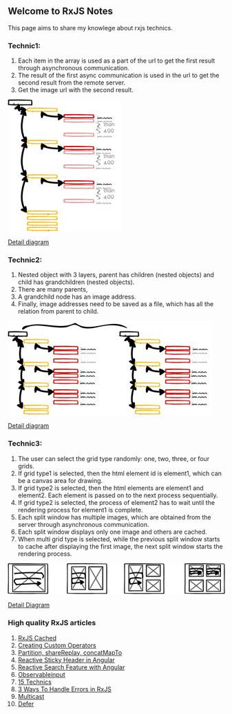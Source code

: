 ## Welcome to RxJS Notes

This page aims to share my knowlege about rxjs technics. 

### Technic1: 
1. Each item in the array is used as a part of the url to get the first result through asynchronous communication.
2. The result of the first async communication is used in the url to get the second result from the remote server.
3. Get the image url with the second result.

![](assets/images/technic1-1.png)

[Detail diagram](/technic1.md)


### Technic2:
1. Nested object with 3 layers, parent has children (nested objects) and child has grandchildren (nested objects).
2. There are many parents, 
3. A grandchild node has an image address.
4. Finally, image addresses need to be saved as a file, which has all the relation from parent to child. 

![](assets/images/technic2-1.png)

[Detail diagram](/technic2.md)

### Technic3:
1. The user can select the grid type randomly: one, two, three, or four grids.
2. If grid type1 is selected, then the html element id is element1, which can be a canvas area for drawing.
3. If grid type2 is selected, then the html elements are element1 and element2. Each element is passed on to the next process sequentially.
4. If grid type2 is selected, the process of element2 has to wait until the rendering process for element1 is complete.
5. Each split window has multiple images, which are obtained from the server through asynchronous communication.
6. Each split window displays only one image and others are cached.
7. When multi grid type is selected, while the previous split window starts to cache after displaying the first image, the next split window starts the rendering process.

![](assets/images/split-window1-1.png)

[Detail Diagram](/technic3.md)

### High quality RxJS articles

1. [RxJS Cached](https://blog.thoughtram.io/angular/2018/03/05/advanced-caching-with-rxjs.html )
2. [Creating Custom Operators](https://netbasal.com/creating-custom-operators-in-rxjs-32f052d69457)
3. [Partition, shareReplay, concatMapTo](https://netbasal.com/use-rxjs-to-modify-app-behavior-based-on-page-visibility-ce499c522be4)
4. [Reactive Sticky Header in Angular](https://netbasal.com/reactive-sticky-header-in-angular-12dbffb3f1d3)
5. [Reactive Search Feature with Angular](https://medium.com/lapis/searching-through-a-list-reactively-in-angular-c61c9d1832df)
6. [Observableinput](https://medium.com/javascript-everyday/rxjs-observableinput-dbc9c7035adc)
7. [15 Technics](https://sentinelone-tech.medium.com/15-rxjs-awesome-tips-from-15-sentinels-84ad132b13fd)
8. [3 Ways To Handle Errors in RxJS](https://medium.com/javascript-in-plain-english/3-ways-to-handle-errors-in-rxjs-97a04f2ecdc)
9. [Multicast](https://netbasal.com/understanding-rxjs-multicast-operators-77b3f60af0a2)
10. [Defer](https://netbasal.com/getting-to-know-the-defer-observable-in-rxjs-a16f092d8c09)





